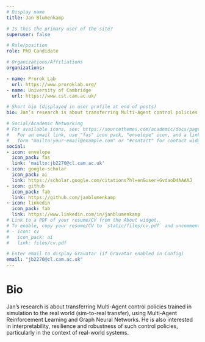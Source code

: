 ```yaml
---
# Display name
title: Jan Blumenkamp

# Is this the primary user of the site?
superuser: false

# Role/position
role: PhD Candidate

# Organizations/Affiliations
organizations:

- name: Prorok Lab
  url: https://www.proroklab.org/
- name: University of Cambridge
  url: https://www.cst.cam.ac.uk/

# Short bio (displayed in user profile at end of posts)
bio: Jan’s research is about transferring Multi-Agent control policies trained in simulation to the real world (sim-to-real transfer), using Multi-Agent Reinforcement Learning and Graph Neural Networks. He is also interested in interpretability, resilience and robustness of such control policies, particularly in the context of real-world systems.

# Social/Academic Networking
# For available icons, see: https://sourcethemes.com/academic/docs/page-builder/#icons
#   For an email link, use "fas" icon pack, "envelope" icon, and a link in the
#   form "mailto:your-email@example.com" or "#contact" for contact widget.
social:
- icon: envelope
  icon_pack: fas
  link: 'mailto:jb2270@cl.cam.ac.uk'
- icon: google-scholar
  icon_pack: ai
  link: https://scholar.google.com/citations?hl=en&user=GvdaoD4AAAAJ
- icon: github
  icon_pack: fab
  link: https://github.com/janblumenkamp
- icon: linkedin
  icon_pack: fab
  link: https://www.linkedin.com/in/janblumenkamp
# Link to a PDF of your resume/CV from the About widget.
# To enable, copy your resume/CV to `static/files/cv.pdf` and uncomment the lines below.
# - icon: cv
#   icon_pack: ai
#   link: files/cv.pdf

# Enter email to display Gravatar (if Gravatar enabled in Config)
email: "jb2270@cl.cam.ac.uk"
---
```

# Bio
Jan’s research is about transferring Multi-Agent control policies trained in simulation to the real world (sim-to-real transfer), using Multi-Agent Reinforcement Learning and Graph Neural Networks. He is also interested in interpretability, resilience and robustness of such control policies, particularly in the context of real-world systems.
